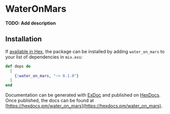 # WaterOnMars

**TODO: Add description**

## Installation

If [available in Hex](https://hex.pm/docs/publish), the package can be installed
by adding `water_on_mars` to your list of dependencies in `mix.exs`:

```elixir
def deps do
  [
    {:water_on_mars, "~> 0.1.0"}
  ]
end
```

Documentation can be generated with [ExDoc](https://github.com/elixir-lang/ex_doc)
and published on [HexDocs](https://hexdocs.pm). Once published, the docs can
be found at [https://hexdocs.pm/water_on_mars](https://hexdocs.pm/water_on_mars).

